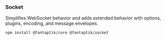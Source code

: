 ### Socket

Simplifies WebSocket behavior and adds extended behavior with options, plugins, encoding, and message envelopes.

```
npm install @fantaptik/core @fantaptik/socket
```
